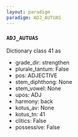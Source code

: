 ```yaml
---
layout: paradigm
paradigm: ADJ_AUTUAS
---
```

### ` ADJ_AUTUAS `

Dictionary class 41 as
* grade_dir: strengthen
* plurale_tantum: False
* pos: ADJECTIVE
* stem_diphthong: None
* stem_vowel: None
* upos: ADJ
* harmony: back
* kotus_av: None
* kotus_tn: 41
* clitics: False
* possessive: False

